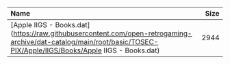 |Name|Size|
|:---|---:|
|[Apple IIGS - Books.dat](https://raw.githubusercontent.com/open-retrogaming-archive/dat-catalog/main/root/basic/TOSEC-PIX/Apple/IIGS/Books/Apple IIGS - Books.dat)|2944|
